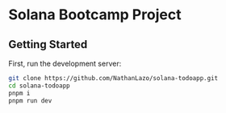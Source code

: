 # Solana Bootcamp Project

## Getting Started

First, run the development server:

```bash
git clone https://github.com/NathanLazo/solana-todoapp.git
cd solana-todoapp
pnpm i
pnpm run dev
```
